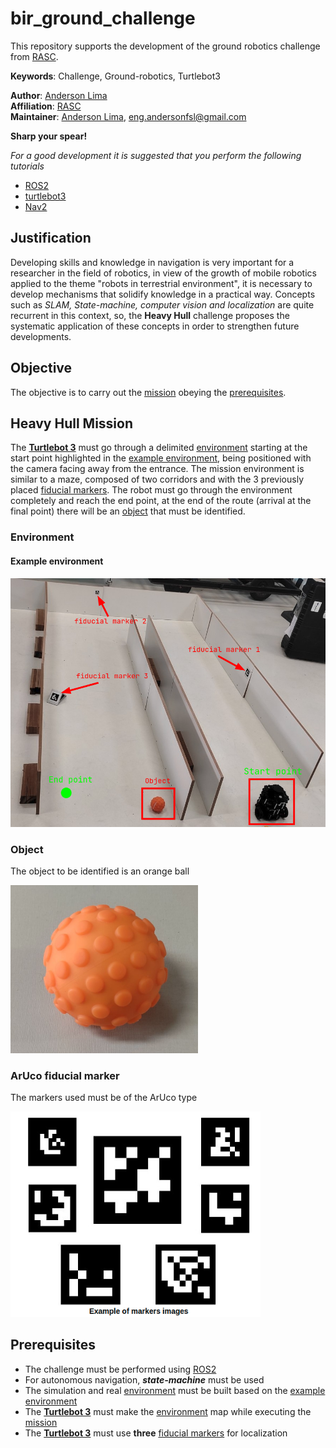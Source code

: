 # bir_ground_challenge

This repository supports the development of the ground robotics challenge from [RASC](https://www.braziliansinrobotics.com/).

**Keywords**: Challenge, Ground-robotics, Turtlebot3

**Author**: [Anderson Lima](https://github.com/aldenpower) <br/>
**Affiliation**: [RASC](https://www.braziliansinrobotics.com/) <br/>
**Maintainer**: [Anderson Lima](https://github.com/aldenpower), eng.andersonfsl@gmail.com

**Sharp your spear!**

_For a good development it is suggested that you perform the following tutorials_

- [ROS2](https://docs.ros.org/en/foxy/Tutorials.html)
- [turtlebot3](https://emanual.robotis.com/docs/en/platform/turtlebot3/overview/)
- [Nav2](https://navigation.ros.org/)

## Justification

Developing skills and knowledge in navigation is very important for a researcher in the field of robotics, in view of the growth of mobile robotics applied to the theme "robots in terrestrial environment", it is necessary to develop mechanisms that solidify knowledge in a practical way. Concepts such as *SLAM, State-machine, computer vision and localization* are quite recurrent in this context, so, the **Heavy Hull** challenge proposes the systematic application of these concepts in order to strengthen future developments.

## Objective

The objective is to carry out the [mission](#heavy-hull-mission) obeying the [prerequisites](#prerequisites).


## Heavy Hull Mission

The [**Turtlebot 3**](https://emanual.robotis.com/docs/en/platform/turtlebot3/overview/) must go through a delimited [environment](#Environment) starting at the start point highlighted in the [example environment](#example-environment), being positioned with the camera facing away from the entrance. The mission environment is similar to a maze, composed of two corridors and with the 3 previously placed [fiducial markers](#aruco-fiducial-marker). The robot must go through the environment completely and reach the end point, at the end of the route (arrival at the final point) there will be an [object](#object) that must be identified.

### Environment

#### Example environment

![figure](./source/envedited.png)

### Object

The object to be identified is an orange ball

<img src="./source/ball.jpg" alt="drawing" width="300"/>

### ArUco fiducial marker

The markers used must be of the ArUco type

<img src="./source/aruco.png" alt="drawing" width="400"/>

## Prerequisites

- The challenge must be performed using [ROS2](https://docs.ros.org/en/foxy/index.html)
- For autonomous navigation, ***state-machine*** must be used
- The simulation and real [environment](#environment) must be built based on the [example environment](#example-environment)
- The [**Turtlebot 3**](https://emanual.robotis.com/docs/en/platform/turtlebot3/overview/) must make the [environment](#environment) map while executing the [mission](#heavy-hull-mission)
- The [**Turtlebot 3**](https://emanual.robotis.com/docs/en/platform/turtlebot3/overview/) must use **three** [fiducial markers](#aruco-fiducial-marker) for localization




